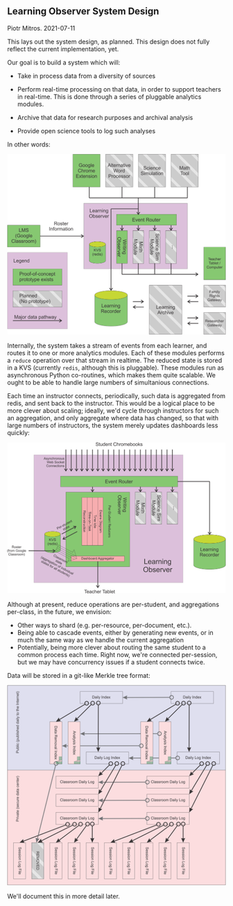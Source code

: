 Learning Observer System Design
-------------------------------
Piotr Mitros. 2021-07-11

This lays out the system design, as planned. This design does not
fully reflect the current implementation, yet.

Our goal is to build a system which will:

* Take in process data from a diversity of sources

* Perform real-time processing on that data, in order to support
  teachers in real-time. This is done through a series of pluggable
  analytics modules.

* Archive that data for research purposes and archival analysis

* Provide open science tools to log such analyses

In other words:

![](_images/block.png)

Internally, the system takes a stream of events from each learner, and
routes it to one or more analytics modules. Each of these modules
performs a `reduce` operation over that stream in realtime. The
reduced state is stored in a KVS (currently `redis`, although this is
pluggable). These modules run as asynchronous Python co-routines,
which makes them quite scalable. We ought to be able to handle large
numbers of simultanious connections.

Each time an instructor connects, periodically, such data is
aggregated from redis, and sent back to the instructor. This would be
a logical place to be more clever about scaling; ideally, we'd cycle
through instructors for such an aggregation, and only aggregate where
data has changed, so that with large numbers of instructors, the
system merely updates dashboards less quickly:

![](_images/lo_block.png)

Although at present, reduce operations are per-student, and
aggregations per-class, in the future, we envision:

* Other ways to shard (e.g. per-resource, per-document, etc.).
* Being able to cascade events, either by generating new events, or in
  much the same way as we handle the current aggregation
* Potentially, being more clever about routing the same student to a
  common process each time. Right now, we're connected per-session,
  but we may have concurrency issues if a student connects twice.

Data will be stored in a git-like Merkle tree format: 

![](_images/mmnd.png)

We'll document this in more detail later.